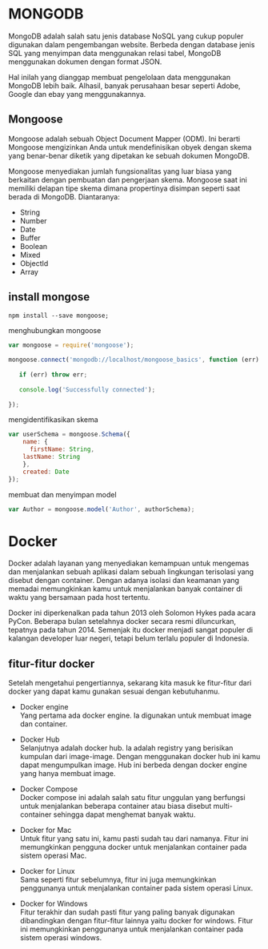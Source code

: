 # MONGODB
MongoDB adalah salah satu jenis database NoSQL yang cukup populer digunakan dalam pengembangan website. Berbeda dengan database jenis SQL yang menyimpan data menggunakan relasi tabel, MongoDB menggunakan dokumen dengan format JSON. 

Hal inilah yang dianggap membuat pengelolaan data menggunakan MongoDB lebih baik. Alhasil, banyak perusahaan besar seperti Adobe, Google dan ebay yang menggunakannya. 
## Mongoose
Mongoose adalah sebuah Object Document Mapper (ODM). Ini berarti Mongoose mengizinkan Anda untuk mendefinisikan obyek dengan skema yang benar-benar diketik yang dipetakan ke sebuah dokumen MongoDB.

Mongoose menyediakan jumlah fungsionalitas yang luar biasa yang berkaitan dengan pembuatan dan pengerjaan skema. Mongoose saat ini memiliki delapan tipe skema dimana propertinya disimpan seperti saat berada di MongoDB. Diantaranya:

* String
* Number
* Date
* Buffer
* Boolean
* Mixed
* ObjectId
* Array

## install mongose
```nodejs
npm install --save mongoose;
```
menghubungkan mongoose
```javascript
var mongoose = require('mongoose');
 
mongoose.connect('mongodb://localhost/mongoose_basics', function (err) {
 
   if (err) throw err;
 
   console.log('Successfully connected');
 
});
```

mengidentifikasikan skema
```javascript
var userSchema = mongoose.Schema({
    name: {
      firstName: String,
    lastName: String
    },
    created: Date
});
```

membuat dan menyimpan model
```javascript
var Author = mongoose.model('Author', authorSchema);
```

# Docker
Docker adalah layanan yang menyediakan kemampuan untuk mengemas dan menjalankan sebuah aplikasi dalam sebuah lingkungan terisolasi yang disebut dengan container. Dengan adanya isolasi dan keamanan yang memadai memungkinkan kamu untuk menjalankan banyak container di waktu yang bersamaan pada host tertentu.

Docker ini diperkenalkan pada tahun 2013 oleh Solomon Hykes pada acara PyCon. Beberapa bulan setelahnya docker secara resmi diluncurkan, tepatnya pada tahun 2014. Semenjak itu docker menjadi sangat populer di kalangan developer luar negeri, tetapi belum terlalu populer di Indonesia. 

## fitur-fitur docker
Setelah mengetahui pengertiannya, sekarang kita masuk ke fitur-fitur dari docker yang dapat kamu gunakan sesuai dengan kebutuhanmu.

* Docker engine  
Yang pertama ada docker engine. Ia digunakan untuk membuat image dan container.

* Docker Hub  
Selanjutnya adalah docker hub. Ia adalah registry yang berisikan kumpulan dari image-image. Dengan menggunakan docker hub ini kamu dapat mengumpulkan image. Hub ini berbeda dengan docker engine yang hanya membuat image.

* Docker Compose  
Docker compose ini adalah salah satu fitur unggulan yang berfungsi untuk menjalankan beberapa container atau biasa disebut multi-container sehingga dapat menghemat banyak waktu.

* Docker for Mac  
Untuk fitur yang satu ini, kamu pasti sudah tau dari namanya. Fitur ini memungkinkan pengguna docker untuk menjalankan container pada sistem operasi Mac.

* Docker for Linux  
Sama seperti fitur sebelumnya, fitur ini juga memungkinkan penggunanya untuk menjalankan container pada sistem operasi Linux.

* Docker for Windows  
Fitur terakhir dan sudah pasti fitur yang paling banyak digunakan dibandingkan dengan fitur-fitur lainnya yaitu docker for windows. Fitur ini memungkinkan penggunanya untuk menjalankan container pada sistem operasi windows.